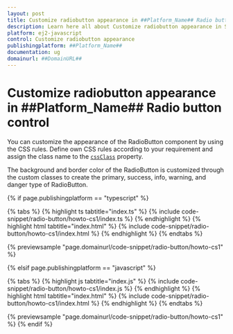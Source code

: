 ```yaml
---
layout: post
title: Customize radiobutton appearance in ##Platform_Name## Radio button control | Syncfusion
description: Learn here all about Customize radiobutton appearance in Syncfusion ##Platform_Name## Radio button control of Syncfusion Essential JS 2 and more.
platform: ej2-javascript
control: Customize radiobutton appearance 
publishingplatform: ##Platform_Name##
documentation: ug
domainurl: ##DomainURL##
---
```


# Customize radiobutton appearance in ##Platform_Name## Radio button control

You can customize the appearance of the RadioButton component by using the CSS rules. Define own CSS rules according to your requirement and assign the class name to the [`cssClass`](../../api/radio-button#cssclass) property.

The background and border color of the RadioButton is customized through the custom classes to create the primary, success, info, warning, and danger type of RadioButton.

{% if page.publishingplatform == "typescript" %}

 {% tabs %}
{% highlight ts tabtitle="index.ts" %}
{% include code-snippet/radio-button/howto-cs1/index.ts %}
{% endhighlight %}
{% highlight html tabtitle="index.html" %}
{% include code-snippet/radio-button/howto-cs1/index.html %}
{% endhighlight %}
{% endtabs %}
        
{% previewsample "page.domainurl/code-snippet/radio-button/howto-cs1" %}

{% elsif page.publishingplatform == "javascript" %}

{% tabs %}
{% highlight js tabtitle="index.js" %}
{% include code-snippet/radio-button/howto-cs1/index.js %}
{% endhighlight %}
{% highlight html tabtitle="index.html" %}
{% include code-snippet/radio-button/howto-cs1/index.html %}
{% endhighlight %}
{% endtabs %}

{% previewsample "page.domainurl/code-snippet/radio-button/howto-cs1" %}
{% endif %}